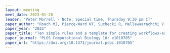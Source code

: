 ```yaml
---
layout: meeting
meet_date: 2023-01-20
leader: "Peter Morrell - Note: Special time, Thursday 9:30 pm CT"
paper_author: "Roach MJ, Pierce-Ward NT, Suchecki R, Mallawaarachchi V, Papudeshi B, Handley SA, Brown CT, Watson-Haigh NS, Edwards RA"
paper_year: "2022"
paper_title: "Ten simple rules and a template for creating workflows-as-applications"
paper_journal: "PLOS Computational Biology 18: e1010705"
paper_url: "https://doi.org/10.1371/journal.pcbi.1010705"
---
```

